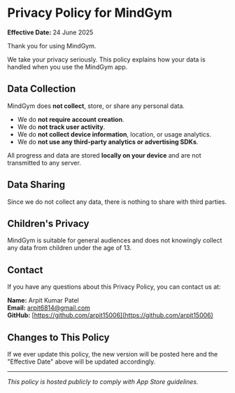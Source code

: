 # Privacy Policy for MindGym

**Effective Date:** 24 June 2025

Thank you for using MindGym.

We take your privacy seriously. This policy explains how your data is handled when you use the MindGym app.

## Data Collection

MindGym does **not collect**, store, or share any personal data.

- We do **not require account creation**.
- We do **not track user activity**.
- We do **not collect device information**, location, or usage analytics.
- We do **not use any third-party analytics or advertising SDKs**.

All progress and data are stored **locally on your device** and are not transmitted to any server.

## Data Sharing

Since we do not collect any data, there is nothing to share with third parties.

## Children's Privacy

MindGym is suitable for general audiences and does not knowingly collect any data from children under the age of 13.

## Contact

If you have any questions about this Privacy Policy, you can contact us at:

**Name:** Arpit Kumar Patel  
**Email:** arpit6814@gmail.com  
**GitHub:** [https://github.com/arpit15006](https://github.com/arpit15006)

## Changes to This Policy

If we ever update this policy, the new version will be posted here and the "Effective Date" above will be updated accordingly.

---

*This policy is hosted publicly to comply with App Store guidelines.*
